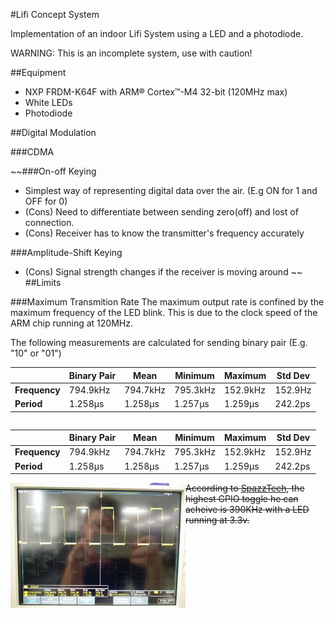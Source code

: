 #Lifi Concept System

Implementation of an indoor Lifi System using a LED and a photodiode. 

WARNING: This is an incomplete system, use with caution!

##Equipment
- NXP FRDM-K64F with ARM® Cortex™-M4 32-bit (120MHz max)
- White LEDs
- Photodiode

##Digital Modulation

###CDMA

~~###On-off Keying 
- Simplest way of representing digital data over the air. (E.g ON for 1 and OFF for 0)
- (Cons) Need to differentiate between sending zero(off) and lost of connection.
- (Cons) Receiver has to know the transmitter's frequency accurately

###Amplitude-Shift Keying
- (Cons) Signal strength changes if the receiver is moving around
~~
##Limits

###Maximum Transmition Rate
The maximum output rate is confined by the maximum frequency of the LED blink. This is due to the clock speed of the ARM chip running at 120MHz.

The following measurements are calculated for sending binary pair (E.g. "10" or "01")

|               | Binary Pair | Mean     | Minimum  | Maximum  | Std Dev |
| ------------- | ----------- | -------- | -------- | -------- | ------- |
| **Frequency** | 794.9kHz    | 794.7kHz | 795.3kHz | 152.9kHz | 152.9Hz |
| **Period**    | 1.258μs     | 1.258μs  | 1.257μs  | 1.259μs  | 242.2ps |

<table style="float:right;"><thead>
<tr>
<th></th>
<th>Binary Pair</th>
<th>Mean</th>
<th>Minimum</th>
<th>Maximum</th>
<th>Std Dev</th>
</tr>
</thead><tbody>
<tr>
<td><strong>Frequency</strong></td>
<td>794.9kHz</td>
<td>794.7kHz</td>
<td>795.3kHz</td>
<td>152.9kHz</td>
<td>152.9Hz</td>
</tr>
<tr>
<td><strong>Period</strong></td>
<td>1.258μs</td>
<td>1.258μs</td>
<td>1.257μs</td>
<td>1.259μs</td>
<td>242.2ps</td>
</tr>
</tbody></table>

<img src="https://github.com/ivanplex/Lifi_concept/blob/master/docs/README/max_frequency_period.jpg" height="200px" width="280px" style="float: left;" alt="Frequency and Period at highest performance"/>

~~According to [SpazzTech](https://www.youtube.com/watch?v=dfkhMMWlcI4), the highest GPIO toggle he can acheive is 390KHz with a LED running at 3.3v.~~



